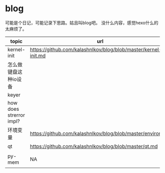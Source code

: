 # blog
可能是个日记，可能记录下思路。姑且叫blog吧。
没什么内容，感觉hexo什么的太麻烦了。

|topic| url| todo|
| - |- |- |
|kernel-init| <https://github.com/kalashnlkov/blog/blob/master/kernel-init.md> | init启动与cmd解析（TODO)|
|怎么做键盘这种io设备||TODO|
|keyer||TODO|
|how does strerror impl?||TODO<https://www.spinics.net/lists/newbies/msg08964.html>|
|环境变量| https://github.com/kalashnlkov/blog/blob/master/environ.md | 扩展阅读 & qemu模拟看environ的位置|
|qt|https://github.com/kalashnlkov/blog/blob/master/qt.md| 就是挖坑。估计咕咕了|
|py-mem | NA| 试试关闭gc（或者数据没被移动的情况下），从memory里面dump出来数据|
